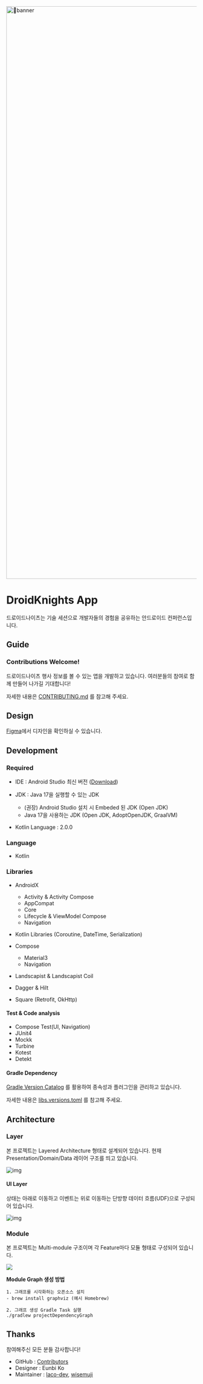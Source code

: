<img width="1512" alt="banner" src="https://github.com/droidknights/DroidKnightsApp/assets/2144231/c43c3ac9-b10b-46a2-8f8c-a870d146f10f">


# DroidKnights App

드로이드나이츠는 기술 세션으로 개발자들의 경험을 공유하는 안드로이드 컨퍼런스입니다.

## Guide

### Contributions Welcome!

드로이드나이츠 행사 정보를 볼 수 있는 앱을 개발하고 있습니다. 여러분들의 참여로 함께 만들어 나가길 기대합니다!

자세한 내용은 [CONTRIBUTING.md](CONTRIBUTING.md) 를 참고해 주세요.

## Design

[Figma](https://www.figma.com/file/FL7CdEyPjvhkJrtYEHAbXn/2023-Droid-Knights-App-_-KEB?type=design&node-id=1%3A381&mode=design&t=rj6Nic9cJGOSccCH-1)에서 디자인을 확인하실 수 있습니다.

## Development

### Required

- IDE : Android Studio 최신 버전 ([Download](https://developer.android.com/studio))
- JDK : Java 17을 실행할 수 있는 JDK
  - (권장) Android Studio 설치 시 Embeded 된 JDK (Open JDK)
  - Java 17을 사용하는 JDK (Open JDK, AdoptOpenJDK, GraalVM)

- Kotlin Language : 2.0.0

### Language

- Kotlin

### Libraries

- AndroidX
  - Activity & Activity Compose
  - AppCompat
  - Core
  - Lifecycle & ViewModel Compose
  - Navigation

- Kotlin Libraries (Coroutine, DateTime, Serialization)
- Compose
  - Material3
  - Navigation

- Landscapist & Landscapist Coil
- Dagger & Hilt
- Square (Retrofit, OkHttp)

#### Test & Code analysis

- Compose Test(UI, Navigation)
- JUnit4
- Mockk
- Turbine
- Kotest
- Detekt

#### Gradle Dependency

[Gradle Version Catalog](https://docs.gradle.org/current/userguide/platforms.html) 를 활용하여 종속성과 플러그인을 관리하고 있습니다.

자세한 내용은 [libs.versions.toml](https://github.com/droidknights/DroidKnights2023_App/blob/main/gradle/libs.versions.toml) 를 참고해 주세요.

## Architecture

### Layer

본 프로젝트는 Layered Architecture 형태로 설계되어 있습니다. 현재 Presentation/Domain/Data 레이어 구조를 띄고 있습니다.

![img](https://lh6.googleusercontent.com/jIm6sL0mqukk0OROYyStYNsBulEFLZki-z2Y9OD73K-cpvEre-VP1wmdSC-bDpNJrGdhB4bOZbABRspBcn4FJCtJs4uQKKwWesOdThS-B75HwnCdTCqEKXAClxOimOtIu9WbabaP_Mpel6dDpLSSQVk)

#### UI Layer

상태는 아래로 이동하고 이벤트는 위로 이동하는 단방향 데이터 흐름(UDF)으로 구성되어 있습니다.

![img](https://lh5.googleusercontent.com/Cy5hT9u87lJ9w4mKtGOvyWIaHAUMXQJakV_1RVdjeHGeAUFMnTS1P33yan05Sw5AcPbfkI6DiXt4SupBVnziDjl-ylvNqhTb0u1uZWTgp0saetrqFYhjH0LrxTocOFIKOvOSZ26wYSJDJi6nrRUrUJg)

### Module

본 프로젝트는 Multi-module 구조이며 각 Feature마다 모듈 형태로 구성되어 있습니다.

<img src="arts/architecture-module-graph.png" />

**Module Graph 생성 방법**

```
1. 그래프를 시각화하는 오픈소스 설치
- brew install graphviz (예시 Homebrew)

2. 그래프 생성 Gradle Task 실행
./gradlew projectDependencyGraph
```

## Thanks

참여해주신 모든 분들 감사합니다!

- GitHub : [Contributors](https://github.com/droidknights/DroidKnightsApp/graphs/contributors)
- Designer : Eunbi Ko
- Maintainer : [laco-dev](https://github.com/laco-dev), [wisemuji](https://github.com/wisemuji)
